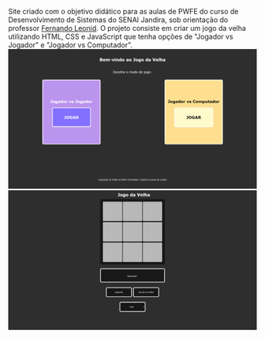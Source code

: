 Site criado com o objetivo didático para as aulas de PWFE do curso de Desenvolvimento de Sistemas do SENAI Jandira, sob orientação do professor [Fernando Leonid](https://github.com/fernandoleonid).
O projeto consiste em criar um jogo da velha utilizando HTML, CSS e JavaScript que tenha opções de "Jogador vs Jogador" e "Jogador vs Computador". 
![](imgs/telainicio.png)
![](imgs/telajogo.png)
